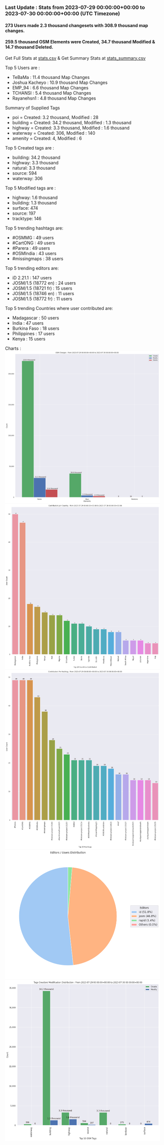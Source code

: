 ### Last Update : Stats from 2023-07-29 00:00:00+00:00 to 2023-07-30 00:00:00+00:00 (UTC Timezone)

#### 273 Users made 2.3 thousand changesets with 308.9 thousand map changes.
#### 259.5 thousand OSM Elements were Created, 34.7 thousand Modified & 14.7 thousand Deleted.
Get Full Stats at [stats.csv](/stats/hotosm/Daily/stats.csv)
 & Get Summary Stats at [stats_summary.csv](/stats/hotosm/Daily/stats_summary.csv)

Top 5 Users are : 
- TeBaMa : 11.4 thousand Map Changes
- Joshua Kacheyo : 10.9 thousand Map Changes
- EMP_94 : 6.6 thousand Map Changes
- TCHANSI : 5.4 thousand Map Changes
- Rayanehsn1 : 4.8 thousand Map Changes

Summary of Supplied Tags
- poi = Created: 3.2 thousand, Modified : 28
- building = Created: 34.2 thousand, Modified : 1.3 thousand
- highway = Created: 3.3 thousand, Modified : 1.6 thousand
- waterway = Created: 306, Modified : 140
- amenity = Created: 4, Modified : 6


Top 5 Created tags are :
- building: 34.2 thousand
- highway: 3.3 thousand
- natural: 3.3 thousand
- source: 594
- waterway: 306


Top 5 Modified tags are :
- highway: 1.6 thousand
- building: 1.3 thousand
- surface: 474
- source: 197
- tracktype: 146


Top 5 trending hashtags are:
- #OSMMG : 49 users
- #CartONG : 49 users
- #Parera : 49 users
- #OSMIndia : 43 users
- #missingmaps : 38 users


Top 5 trending editors are:
- iD 2.21.1 : 147 users
- JOSM/1.5 (18772 en) : 24 users
- JOSM/1.5 (18721 fr) : 15 users
- JOSM/1.5 (18746 en) : 11 users
- JOSM/1.5 (18772 fr) : 11 users


Top 5 trending Countries where user contributed are:
- Madagascar : 50 users
- India : 47 users
- Burkina Faso : 18 users
- Philippines : 17 users
- Kenya : 15 users


 Charts : 
![Alt text](./stats_osm_changes.png) 
![Alt text](./stats_users_per_country.png) 
![Alt text](./stats_users_per_hashtag.png) 
![Alt text](./stats_editors_pie_chart.png) 
![Alt text](./stats_tags.png) 
